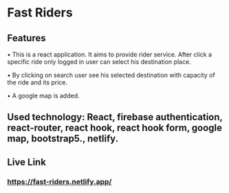 # Fast Riders

## Features

•	This is a react application. It aims to provide rider service. After click a specific ride only logged in user can select his destination place. 

•	By clicking on search user see his selected destination with capacity of the ride and its price. 

•	A google map is added. 

## Used technology: React, firebase authentication, react-router, react hook, react hook form, google map, bootstrap5., netlify. 

## Live Link 
### https://fast-riders.netlify.app/
